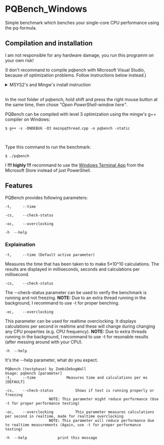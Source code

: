 # PQBench_Windows

Simple benchmark which benches your single-core CPU performance using the pq-formula.

## Compilation and installation
I am not responsible for any hardware damage, you run this programm on your own risk!

(I don't recommand to compile pqbench with Microsoft Visual Studio, because of optimization problems. Follow instructions below instead.)



<details>
  -------------------------------------------------------------------------------------------------------------------------------------------------------------
<summary>MSYS2's and Mingw's install instruction</summary>

1. Follow these [install instructions](https://www.msys2.org/) to install MSYS2 including Mingw-w64

2. Add Mingw's bin folder to the PATH environment variable:
<br/>(I once messed up my Windows by accidentally overwriting the entire `PATH` variable, so be careful!)
     1. Type environment variable in the Windows search bar, hit enter <br/>
     2. Chose *"Environment variables"* on the bottom right hand corner <br/>
     3. Click on *"Path"*, then on edit <br/>
     4. Select *"New"*, then add this `C:\msys64\mingw64\bin` to the `PATH` <br/>
     5. Click "*OK*", you can now close all windows

(**NOTE:** Replace `C:\msys64\mingw64\bin` with your own destination folder if you changed it during the installation!)

That's it! Don't forget to reopen all open console windows.

**(Source: https://code.visualstudio.com/docs/cpp/config-mingw)** <br/>

\-------------------------------------------------------------------------------------------------------------------------------------------------------------
</details>


<br/>

In the root folder of pqbench, hold shift and press the right mouse button at the same time, then chose *"Open PowerShell-window here"*.

PQBench can be compiled with level 3 optimization using the mingw's g++ compiler on Windows:

```
$ g++ -s -DNDEBUG -O3 mainpqthread.cpp -o pqbench -static
```

<br/>


Type this command to run the benchmark:
```
$ ./pqbench
```
I **!!! highly !!!** recommand to use the [Windows Terminal App](https://www.microsoft.com/store/productId/9N8G5RFZ9XK3) from the Microsoft Store instead of just PowerShell.

## Features

PQBench provides following parameters:
```
-t, 	--time

-cs, 	--check-status

-oc,	--overclocking

-h	--help
```

### Explaination

```
-t, 	--time (Default active parameter)
```
Measures the time that has been taken to to make 5\*10^10 calculations.
The results are displayed in milliseconds, seconds and calculations per millisecond. 
```
-cs, 	--check-status
```
The --check-status parameter can be used to verify the benchmark is running and not freezing.
**NOTE:** Due to an extra thread running in the background, I recommand to use -t for proper benching.
```
-oc,	--overclocking
```
This parameter can be used for realtime overclocking. It displays calculations per second in realtime and these will change during changing any CPU properties (e.g. CPU frequency). **NOTE:** Due to extra threads running in the background, I recommand to use -t for resonable results (after messing around with your CPU).
```
-h	--help
```
It's the --help parameter, what do you expect.

```
PQBench (testphase) by ZombiDebugWall
Usage: pqbench [parameter]
-t, 	--time				Measures time and calculations per ms [DEFAULT]

-cs, 	--check-status			Shows if test is running properly or freezing
					NOTE: This parameter might reduce performance (Use -t for proper performance testing)

-oc,	--overclocking			This parameter measures calculations per second in realtime, made for realtime overclocking
					NOTE: This parameter will reduce performance due to realtime measurements (Again, use -t for proper performance testing)

-h	--help				print this message
```

